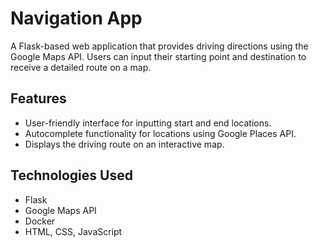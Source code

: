# Navigation App

A Flask-based web application that provides driving directions using the Google Maps API. Users can input their starting point and destination to receive a detailed route on a map.

## Features

- User-friendly interface for inputting start and end locations.
- Autocomplete functionality for locations using Google Places API.
- Displays the driving route on an interactive map.

## Technologies Used

- Flask
- Google Maps API
- Docker
- HTML, CSS, JavaScript
